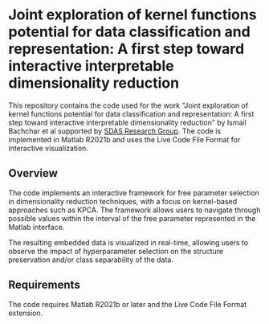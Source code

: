 # Joint exploration of kernel functions potential for data classification and representation: A first step toward interactive interpretable dimensionality reduction

This repository contains the code used for the work "Joint exploration of kernel functions potential for data classification and representation: A first step toward interactive interpretable dimensionality reduction" by Ismail Bachchar et al supported by [SDAS Research Group](https://sdas-group.com/). The code is implemented in Matlab R2021b and uses the Live Code File Format for interactive visualization.

## Overview

The code implements an interactive framework for free parameter selection in dimensionality reduction techniques, with a focus on 
kernel-based approaches such as KPCA. The framework allows users to navigate through possible values within the interval of the free 
parameter represented in the Matlab interface. 

The resulting embedded data is visualized in real-time, allowing users to observe the 
impact of hyperparameter selection on the structure preservation and/or class separability of the data.

## Requirements

The code requires Matlab R2021b or later and the Live Code File Format extension.
